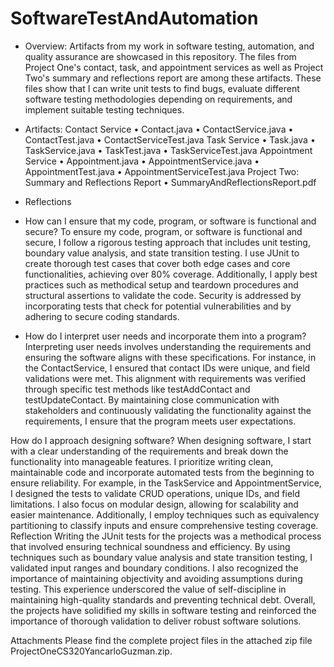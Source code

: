 # SoftwareTestAndAutomation

* Overview:
Artifacts from my work in software testing, automation, and quality assurance are showcased in this repository. The files from Project One's contact, task, and appointment services as well as Project Two's summary and reflections report are among these artifacts. These files show that I can write unit tests to find bugs, evaluate different software testing methodologies depending on requirements, and implement suitable testing techniques.

* Artifacts:
Contact Service
•	Contact.java
•	ContactService.java
•	ContactTest.java
•	ContactServiceTest.java
Task Service
•	Task.java
•	TaskService.java
•	TaskTest.java
•	TaskServiceTest.java
Appointment Service
•	Appointment.java
•	AppointmentService.java
•	AppointmentTest.java
•	AppointmentServiceTest.java
Project Two: Summary and Reflections Report
•	SummaryAndReflectionsReport.pdf

+ Reflections
- How can I ensure that my code, program, or software is functional and secure?
To ensure my code, program, or software is functional and secure, I follow a rigorous testing approach that includes unit testing, boundary value analysis, and state transition testing. I use JUnit to create thorough test cases that cover both edge cases and core functionalities, achieving over 80% coverage. Additionally, I apply best practices such as methodical setup and teardown procedures and structural assertions to validate the code. Security is addressed by incorporating tests that check for potential vulnerabilities and by adhering to secure coding standards.

- How do I interpret user needs and incorporate them into a program?
Interpreting user needs involves understanding the requirements and ensuring the software aligns with these specifications. For instance, in the ContactService, I ensured that contact IDs were unique, and field validations were met. This alignment with requirements was verified through specific test methods like testAddContact and testUpdateContact. By maintaining close communication with stakeholders and continuously validating the functionality against the requirements, I ensure that the program meets user expectations.

How do I approach designing software?
When designing software, I start with a clear understanding of the requirements and break down the functionality into manageable features. I prioritize writing clean, maintainable code and incorporate automated tests from the beginning to ensure reliability. For example, in the TaskService and AppointmentService, I designed the tests to validate CRUD operations, unique IDs, and field limitations. I also focus on modular design, allowing for scalability and easier maintenance. Additionally, I employ techniques such as equivalency partitioning to classify inputs and ensure comprehensive testing coverage.
Reflection
Writing the JUnit tests for the projects was a methodical process that involved ensuring technical soundness and efficiency. By using techniques such as boundary value analysis and state transition testing, I validated input ranges and boundary conditions. I also recognized the importance of maintaining objectivity and avoiding assumptions during testing. This experience underscored the value of self-discipline in maintaining high-quality standards and preventing technical debt. Overall, the projects have solidified my skills in software testing and reinforced the importance of thorough validation to deliver robust software solutions.
 
Attachments
Please find the complete project files in the attached zip file ProjectOneCS320YancarloGuzman.zip.


